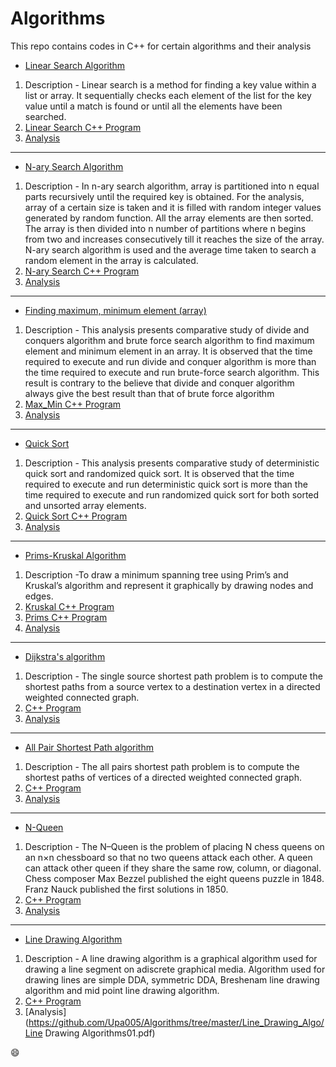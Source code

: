 # Algorithms
This repo contains codes in C++ for certain algorithms and their analysis

* [Linear Search Algorithm](https://github.com/Upa005/Algorithms/tree/master/Linear%20Search%20Algorithm)
1. Description - Linear search is a method for finding a key value within a list or array. It sequentially checks each element of the    list for the key value until a match is found or until all the elements have been searched.
2. [Linear Search C++ Program](https://github.com/Upa005/Algorithms/blob/master/Linear%20Search%20Algorithm/linear_search.cpp)
3.  [Analysis](https://github.com/Upa005/Algorithms/blob/master/Linear%20Search%20Algorithm/Output/Graph.docx)

---

* [N-ary Search Algorithm](https://github.com/Upa005/Algorithms/blob/master/N-ary%20Search%20Algorithm)
1. Description - In n-ary search algorithm, array is partitioned into n equal parts recursively until the required key is obtained. For the analysis, array of a certain size is taken and it is filled with random integer values generated by random function. All the array elements are then sorted. The array is then divided into n number of partitions where n begins from two and increases consecutively till it reaches the size of the array. N-ary search algorithm is used and the average time taken to search a random element in the array is calculated.
2. [N-ary Search C++ Program](https://github.com/Upa005/Algorithms/blob/master/N-ary%20Search%20Algorithm/n-arry.cpp)
3. [Analysis](https://github.com/Upa005/Algorithms/blob/master/N-ary%20Search%20Algorithm/readme.pdf)

---

* [Finding maximum, minimum element (array)](https://github.com/Upa005/Algorithms/blob/master/Max-MIn%20Search)
1. Description - This analysis presents comparative study of divide and
      conquers algorithm and brute force search algorithm to find maximum element and minimum element in an array. It is
      observed that the time required to execute and run divide and
      conquer algorithm is more than the time required to execute
      and run brute-force search algorithm. This result is contrary
      to the believe that divide and conquer algorithm always give
     the best result than that of brute force algorithm
2. [Max_Min C++ Program](https://github.com/Upa005/Algorithms/blob/master/Max-MIn%20Search/max_min.cpp)
3. [Analysis](https://github.com/Upa005/Algorithms/blob/master/Max-MIn%20Search/readme.pdf)

---

* [Quick Sort](https://github.com/Upa005/Algorithms/tree/master/Quick_Sort)
1. Description - This analysis presents comparative study of deterministic quick sort and randomized quick sort. It is observed that the time required to execute and run deterministic quick sort is more than the time required to execute and run randomized quick sort for both sorted and unsorted array elements. 
2. [Quick Sort C++ Program](https://github.com/Upa005/Algorithms/blob/master/Quick_Sort/sqsort01.cpp)
3. [Analysis](https://github.com/Upa005/Algorithms/blob/master/Quick_Sort/report%3D04-04-01.pdf)

---

* [Prims-Kruskal Algorithm](https://github.com/Upa005/Algorithms/tree/master/Prims-Kruskal)
1. Description -To draw a minimum spanning tree using Prim’s and Kruskal’s algorithm and represent it
graphically by drawing nodes and edges.
2. [Kruskal C++ Program](https://github.com/Upa005/Algorithms/blob/master/Prims-Kruskal/Kruskal/EDGE2.CPP)
3. [Prims C++ Program](https://github.com/Upa005/Algorithms/blob/master/Prims-Kruskal/Prims/EDGES.CPP)
4. [Analysis](https://github.com/Upa005/Algorithms/blob/master/Prims-Kruskal/mst03.pdf)
        
---

* [Dijkstra's algorithm](https://github.com/Upa005/Algorithms/tree/master/Dijkistra)
1. Description -  The single source shortest path problem is to compute the shortest paths from a source vertex to a destination vertex in a directed weighted connected graph.
2. [C++ Program](https://github.com/Upa005/Algorithms/blob/master/Dijkistra/GDIJI.CPP)
3. [Analysis](https://github.com/Upa005/Algorithms/blob/master/Dijkistra/diji.pdf)

---

* [All Pair Shortest Path algorithm](https://github.com/Upa005/Algorithms/tree/master/All_Pair_Shortest)
1. Description -  The all pairs shortest path problem is to compute the shortest paths of vertices of a directed weighted connected graph.
2. [C++ Program](https://github.com/Upa005/Algorithms/tree/master/All_Pair_Shortest/MY_APS01.CPP)
3. [Analysis](https://github.com/Upa005/Algorithms/tree/master/All_Pair_Shortest/aps.pdf)

---

* [N-Queen](https://github.com/Upa005/Algorithms/tree/master/N-Queen)
1. Description - The N–Queen is the problem of placing N chess queens on an n×n chessboard so that no two queens attack each other. A queen can attack other queen if they share the same row, column, or diagonal. Chess composer Max Bezzel published the eight queens puzzle in 1848. Franz Nauck published the first solutions in 1850. 
2. [C++ Program](https://github.com/Upa005/Algorithms/tree/master/N-Queen/my_nq.cpp)
3. [Analysis](https://github.com/Upa005/Algorithms/tree/master/N-Queen/my_queen0301.pdf)

---

* [Line Drawing Algorithm](https://github.com/Upa005/Algorithms/tree/master/Line_Drawing_Algo)
1. Description - A line drawing algorithm is a graphical algorithm used for drawing a line segment on adiscrete graphical media.        Algorithm used for drawing lines are simple DDA, symmetric DDA, Breshenam line drawing algorithm and mid point line drawing algorithm.
2. [C++ Program](https://github.com/Upa005/Algorithms/tree/master/Line_Drawing_Algo/print_line.cpp)
3. [Analysis](https://github.com/Upa005/Algorithms/tree/master/Line_Drawing_Algo/Line Drawing Algorithms01.pdf)



:smile:
